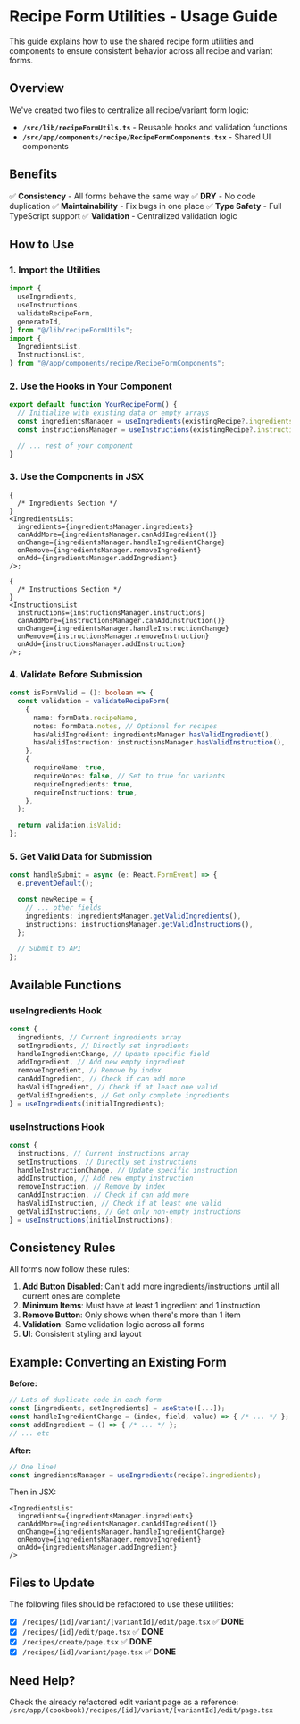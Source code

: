 # Recipe Form Utilities - Usage Guide

This guide explains how to use the shared recipe form utilities and components to ensure consistent behavior across all recipe and variant forms.

## Overview

We've created two files to centralize all recipe/variant form logic:

- **`/src/lib/recipeFormUtils.ts`** - Reusable hooks and validation functions
- **`/src/app/components/recipe/RecipeFormComponents.tsx`** - Shared UI components

## Benefits

✅ **Consistency** - All forms behave the same way
✅ **DRY** - No code duplication
✅ **Maintainability** - Fix bugs in one place
✅ **Type Safety** - Full TypeScript support
✅ **Validation** - Centralized validation logic

## How to Use

### 1. Import the Utilities

```typescript
import {
  useIngredients,
  useInstructions,
  validateRecipeForm,
  generateId,
} from "@/lib/recipeFormUtils";
import {
  IngredientsList,
  InstructionsList,
} from "@/app/components/recipe/RecipeFormComponents";
```

### 2. Use the Hooks in Your Component

```typescript
export default function YourRecipeForm() {
  // Initialize with existing data or empty arrays
  const ingredientsManager = useIngredients(existingRecipe?.ingredients);
  const instructionsManager = useInstructions(existingRecipe?.instructions);

  // ... rest of your component
}
```

### 3. Use the Components in JSX

```tsx
{
  /* Ingredients Section */
}
<IngredientsList
  ingredients={ingredientsManager.ingredients}
  canAddMore={ingredientsManager.canAddIngredient()}
  onChange={ingredientsManager.handleIngredientChange}
  onRemove={ingredientsManager.removeIngredient}
  onAdd={ingredientsManager.addIngredient}
/>;

{
  /* Instructions Section */
}
<InstructionsList
  instructions={instructionsManager.instructions}
  canAddMore={instructionsManager.canAddInstruction()}
  onChange={ingredientsManager.handleInstructionChange}
  onRemove={instructionsManager.removeInstruction}
  onAdd={instructionsManager.addInstruction}
/>;
```

### 4. Validate Before Submission

```typescript
const isFormValid = (): boolean => {
  const validation = validateRecipeForm(
    {
      name: formData.recipeName,
      notes: formData.notes, // Optional for recipes
      hasValidIngredient: ingredientsManager.hasValidIngredient(),
      hasValidInstruction: instructionsManager.hasValidInstruction(),
    },
    {
      requireName: true,
      requireNotes: false, // Set to true for variants
      requireIngredients: true,
      requireInstructions: true,
    },
  );

  return validation.isValid;
};
```

### 5. Get Valid Data for Submission

```typescript
const handleSubmit = async (e: React.FormEvent) => {
  e.preventDefault();

  const newRecipe = {
    // ... other fields
    ingredients: ingredientsManager.getValidIngredients(),
    instructions: instructionsManager.getValidInstructions(),
  };

  // Submit to API
};
```

## Available Functions

### useIngredients Hook

```typescript
const {
  ingredients, // Current ingredients array
  setIngredients, // Directly set ingredients
  handleIngredientChange, // Update specific field
  addIngredient, // Add new empty ingredient
  removeIngredient, // Remove by index
  canAddIngredient, // Check if can add more
  hasValidIngredient, // Check if at least one valid
  getValidIngredients, // Get only complete ingredients
} = useIngredients(initialIngredients);
```

### useInstructions Hook

```typescript
const {
  instructions, // Current instructions array
  setInstructions, // Directly set instructions
  handleInstructionChange, // Update specific instruction
  addInstruction, // Add new empty instruction
  removeInstruction, // Remove by index
  canAddInstruction, // Check if can add more
  hasValidInstruction, // Check if at least one valid
  getValidInstructions, // Get only non-empty instructions
} = useInstructions(initialInstructions);
```

## Consistency Rules

All forms now follow these rules:

1. **Add Button Disabled**: Can't add more ingredients/instructions until all current ones are complete
2. **Minimum Items**: Must have at least 1 ingredient and 1 instruction
3. **Remove Button**: Only shows when there's more than 1 item
4. **Validation**: Same validation logic across all forms
5. **UI**: Consistent styling and layout

## Example: Converting an Existing Form

**Before:**

```typescript
// Lots of duplicate code in each form
const [ingredients, setIngredients] = useState([...]);
const handleIngredientChange = (index, field, value) => { /* ... */ };
const addIngredient = () => { /* ... */ };
// ... etc
```

**After:**

```typescript
// One line!
const ingredientsManager = useIngredients(recipe?.ingredients);
```

Then in JSX:

```tsx
<IngredientsList
  ingredients={ingredientsManager.ingredients}
  canAddMore={ingredientsManager.canAddIngredient()}
  onChange={ingredientsManager.handleIngredientChange}
  onRemove={ingredientsManager.removeIngredient}
  onAdd={ingredientsManager.addIngredient}
/>
```

## Files to Update

The following files should be refactored to use these utilities:

- [x] `/recipes/[id]/variant/[variantId]/edit/page.tsx` ✅ **DONE**
- [x] `/recipes/[id]/edit/page.tsx` ✅ **DONE**
- [x] `/recipes/create/page.tsx` ✅ **DONE**
- [x] `/recipes/[id]/variant/page.tsx` ✅ **DONE**

## Need Help?

Check the already refactored edit variant page as a reference:
`/src/app/(cookbook)/recipes/[id]/variant/[variantId]/edit/page.tsx`
